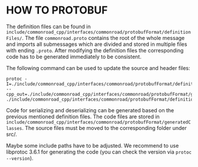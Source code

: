 # HOW TO PROTOBUF

The definition files can be found in `include/commonroad_cpp/interfaces/commonroad/protobufFormat/definitionFiles/`. The file
`commonroad.proto` contains the root of the whole message and imports all submessages which are divided
and stored in multiple files with ending `.proto`.
After modifying the definition files the corresponding code has to be generated immediately to be consistent.

The following command can be used to update the source and header files:
```
protoc -I=./include/commonroad_cpp/interfaces/commonroad/protobufFormat/definitionFiles/ --cpp_out=./include/commonroad_cpp/interfaces/commonroad/protobufFormat/generatedClasses  ./include/commonroad_cpp/interfaces/commonroad/protobufFormat/definitionFiles/*.proto
```
Code for serializing and deserializing can be generated based on the previous mentioned
definition files. The code files are stored in `include/commonroad_cpp/interfaces/commonroad/protobufFormat/generatedClasses`.
The source files must be moved to the corresponding folder under src/.

Maybe some include paths have to be adjusted.
We recommend to use libprotoc 3.6.1 for generating the code (you can check the version via ```protoc --version```).


